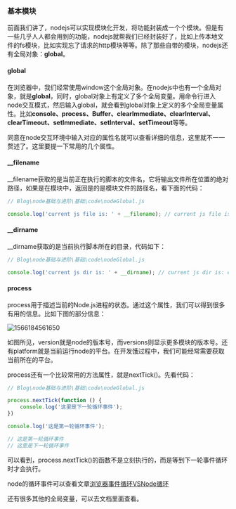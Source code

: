 ### 基本模块

前面我们讲了，nodejs可以实现模块化开发，将功能封装成一个个模块。但是有一些几乎人人都会用到的功能，nodejs就帮我们已经封装好了，比如上传本地文件的fs模块，比如实现忘了请求的http模块等等。除了那些自带的模块，nodejs还有全局对象：**global**。

#### global

在浏览器中，我们经常使用window这个全局对象。在nodejs中也有一个全局对象，就是**global**，同时，global对象上有定义了多个全局变量。用命令行进入node交互模式，然后输入global，就会看到global对象上定义的多个全局变量属性。比如**console、process、Buffer、clearImmediate、clearInterval、clearTimeout、setImmediate、setInterval、setTimeout**等等。

同意在node交互环境中输入对应的属性名就可以查看详细的信息，这里就不一一赘述了。这里要提一下常用的几个属性。

#### __filename

__filename获取的是当前正在执行的脚本的文件名，它将输出文件所在位置的绝对路径，如果是在模块中，返回是的是模块文件的路径名，看下面的代码：

```javascript
// Blog\node基础与进阶\基础\code\nodeGlobal.js

console.log('current js file is: ' + __filename); // current js file is: e:\bolg\Blog\node基础与进阶\基础\code\nodeGlobal.js
```

#### __dirname

__dirname获取的是当前执行脚本所在的目录，代码如下：

```javascript
// Blog\node基础与进阶\基础\code\nodeGlobal.js

console.log('current js dir is: ' + __dirname); // current js dir is: e:\bolg\Blog\node基础与进阶\基础\code
```



#### process

process用于描述当前的Node.js进程的状态。通过这个属性，我们可以得到很多有用的信息。比如下图的部分信息：

![1566184561650](E:\bolg\Blog\node基础与进阶\基础\image\1566184561650.png)

如图所见，version就是node的版本号，而versions则显示更多模块的版本号。还有platform就是当前运行node的平台。在开发饿过程中，我们可能经常需要获取当前所在的平台。

process还有一个比较常用的方法属性，就是nextTick()。先看代码：

```javascript
// Blog\node基础与进阶\基础\code\nodeGlobal.js

process.nextTick(function () {
    console.log('这里是下一轮循环事件');
})

console.log('这是第一轮循环事件');

// 这是第一轮循环事件
// 这里是下一轮循环事件

```

可以看到，process.nextTick()的函数不是立刻执行的，而是等到下一轮事件循环时才会执行。

node的循环事件可以查看文章[浏览器事件循环VSNode循环](https://github.com/yjl000/Blog/blob/master/进阶笔记/浏览器事件循环VSNode事件循环.md)

还有很多其他的全局变量，可以去文档里面查看。